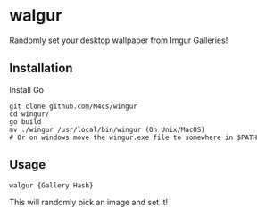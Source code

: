 # walgur
Randomly set your desktop wallpaper from Imgur Galleries!

## Installation
Install Go

```
git clone github.com/M4cs/wingur
cd wingur/
go build
mv ./wingur /usr/local/bin/wingur (On Unix/MacOS)
# Or on windows move the wingur.exe file to somewhere in $PATH
```

## Usage

```
walgur {Gallery Hash}
```

This will randomly pick an image and set it!
